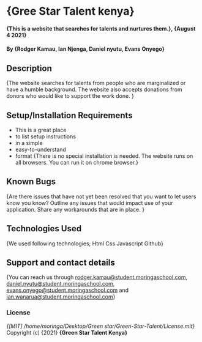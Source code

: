 # {Gree Star Talent kenya}
#### {This is a website that searches for talents and nurtures them.}, {August 4 2021}
#### By **{Rodger Kamau, Ian Njenga, Daniel nyutu, Evans Onyego}**
## Description
{The website searches for talents from people who are marginalized or have a humble background. The website also accepts donations from donors who would like to support the work done.  }
## Setup/Installation Requirements
* This is a great place
* to list setup instructions
* in a simple
* easy-to-understand
* format
{There is no special installation is needed. The website runs on all browsers. You can run it on chrome browser.}
## Known Bugs
{Are there issues that have not yet been resolved that you want to let users know you know? Outline any issues that would impact use of your application. Share any workarounds that are in place. }
## Technologies Used
{We used following technologies;
Html
Css
Javascript
Github}
## Support and contact details
{You can reach us through rodger.kamau@student.moringaschool.com, daniel.nyutu@student.moringaschool.com, evans.onyego@student.moringaschool.com and ian.wanarua@student.moringaschool.com}
### License
*{[MIT] /home/moringa/Desktop/Green star/Green-Star-Talent/License.mit}*
Copyright (c) {2021} **{Green Star Talent Kenya}**
